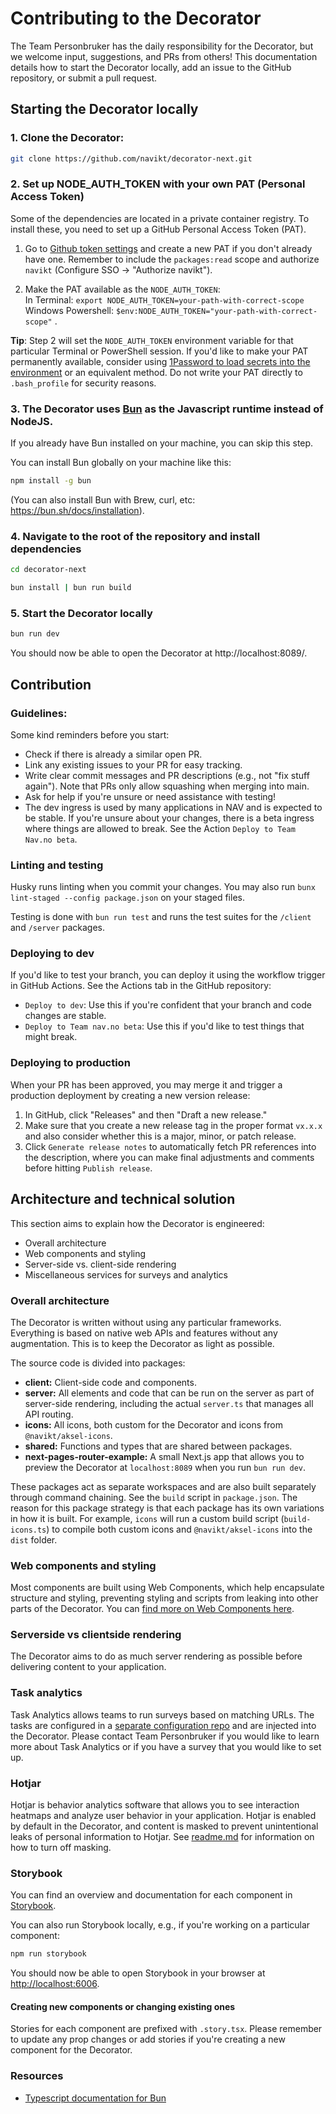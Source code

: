 # Contributing to the Decorator
The Team Personbruker has the daily responsibility for the Decorator, but we welcome input, suggestions, and PRs from others! This documentation details how to start the Decorator locally, add an issue to the GitHub repository, or submit a pull request.

## Starting the Decorator locally

### 1. Clone the Decorator:

  ```bash
  git clone https://github.com/navikt/decorator-next.git
  ```

### 2. Set up NODE_AUTH_TOKEN with your own PAT (Personal Access Token)
Some of the dependencies are located in a private container registry. To install these, you need to set up a GitHub Personal Access Token (PAT).

1. Go to [Github token settings](https://github.com/settings/tokens) and create a new PAT if you don't already have one. Remember to include the `packages:read` scope and authorize ```navikt``` (Configure SSO -> "Authorize navikt").

2. Make the PAT available as the `NODE_AUTH_TOKEN`:<br>In Terminal: `export NODE_AUTH_TOKEN=your-path-with-correct-scope`<br>Windows Powershell: `$env:NODE_AUTH_TOKEN="your-path-with-correct-scope"`
.

**Tip**: Step 2 will set the `NODE_AUTH_TOKEN` environment variable for that particular Terminal or PowerShell session. If you'd like to make your PAT permanently available, consider using [1Password to load secrets into the environment](https://developer.1password.com/docs/cli/secrets-environment-variables/) or an equivalent method. Do not write your PAT directly to `.bash_profile` for security reasons.

### 3. The Decorator uses [Bun](https://bun.sh) as the Javascript runtime instead of NodeJS.
If you already have Bun installed on your machine, you can skip this step.

You can install Bun globally on your machine like this:

  ```bash
  npm install -g bun
  ```

(You can also install Bun with Brew, curl, etc: https://bun.sh/docs/installation).


### 4. Navigate to the root of the repository and install dependencies

  ```bash
  cd decorator-next

  bun install | bun run build
  ```

### 5. Start the Decorator locally

  ```bash
  bun run dev
  ```

You should now be able to open the Decorator at http://localhost:8089/.

## Contribution

### Guidelines:
Some kind reminders before you start:
- Check if there is already a similar open PR.
- Link any existing issues to your PR for easy tracking.
- Write clear commit messages and PR descriptions (e.g., not "fix stuff again"). Note that PRs only allow squashing when merging into main.
- Ask for help if you're unsure or need assistance with testing!
- The dev ingress is used by many applications in NAV and is expected to be stable. If you're unsure about your changes, there is a beta ingress where things are allowed to break. See the Action `Deploy to Team Nav.no beta`.

### Linting and testing
Husky runs linting when you commit your changes. You may also run `bunx lint-staged --config package.json` on your staged files.

Testing is done with `bun run test` and runs the test suites for the `/client` and `/server` packages.

### Deploying to dev
If you'd like to test your branch, you can deploy it using the workflow trigger in GitHub Actions. See the Actions tab in the GitHub repository:
- `Deploy to dev`: Use this if you're confident that your branch and code changes are stable.
- `Deploy to Team nav.no beta`: Use this if you'd like to test things that might break.

### Deploying to production
When your PR has been approved, you may merge it and trigger a production deployment by creating a new version release:
1. In GitHub, click "Releases" and then "Draft a new release."
2. Make sure that you create a new release tag in the proper format `vx.x.x` and also consider whether this is a major, minor, or patch release.
3. Click `Generate release notes` to automatically fetch PR references into the description, where you can make final adjustments and comments before hitting `Publish release`.


## Architecture and technical solution
This section aims to explain how the Decorator is engineered:
- Overall architecture
- Web components and styling
- Server-side vs. client-side rendering
- Miscellaneous services for surveys and analytics

### Overall architecture
The Decorator is written without using any particular frameworks. Everything is based on native web APIs and features without any augmentation. This is to keep the Decorator as light as possible.

The source code is divided into packages:
- **client:** Client-side code and components.
- **server:** All elements and code that can be run on the server as part of server-side rendering, including the actual `server.ts` that manages all API routing.
- **icons:** All icons, both custom for the Decorator and icons from `@navikt/aksel-icons`.
- **shared:** Functions and types that are shared between packages.
- **next-pages-router-example:** A small Next.js app that allows you to preview the Decorator at `localhost:8089` when you run `bun run dev`.

These packages act as separate workspaces and are also built separately through command chaining. See the `build` script in `package.json`. The reason for this package strategy is that each package has its own variations in how it is built. For example, `icons` will run a custom build script (`build-icons.ts`) to compile both custom icons and `@navikt/aksel-icons` into the `dist` folder.

### Web components and styling
Most components are built using Web Components, which help encapsulate structure and styling, preventing styling and scripts from leaking into other parts of the Decorator. You can [find more on Web Components here](https://developer.mozilla.org/en-US/docs/Web/API/Web_components).

### Serverside vs clientside rendering
The Decorator aims to do as much server rendering as possible before delivering content to your application.

### Task analytics
Task Analytics allows teams to run surveys based on matching URLs. The tasks are configured in a [separate configuration repo](https://github.com/navikt/nav-dekoratoren-config) and are injected into the Decorator. Please contact Team Personbruker if you would like to learn more about Task Analytics or if you have a survey that you would like to set up.

### Hotjar
Hotjar is behavior analytics software that allows you to see interaction heatmaps and analyze user behavior in your application. Hotjar is enabled by default in the Decorator, and content is masked to prevent unintentional leaks of personal information to Hotjar. See [readme.md](/README.md#maskhotjar) for information on how to turn off masking.

### Storybook
You can find an overview and documentation for each component in [Storybook](https://navikt.github.io/decorator-next).

You can also run Storybook locally, e.g., if you're working on a particular component:

```bash
npm run storybook
```

You should now be able to open Storybook in your browser at [http://localhost:6006](http://localhost:6006).

#### Creating new components or changing existing ones
Stories for each component are prefixed with `.story.tsx`. Please remember to update any prop changes or add stories if you're creating a new component for the Decorator.

### Resources

-   [Typescript documentation for Bun](https://bun.sh/docs/typescript)



